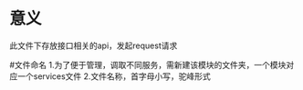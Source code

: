 # 意义
此文件下存放接口相关的api，发起request请求

#文件命名
1.为了便于管理，调取不同服务，需新建该模块的文件夹，一个模块对应一个services文件
2.文件名称，首字母小写，驼峰形式
